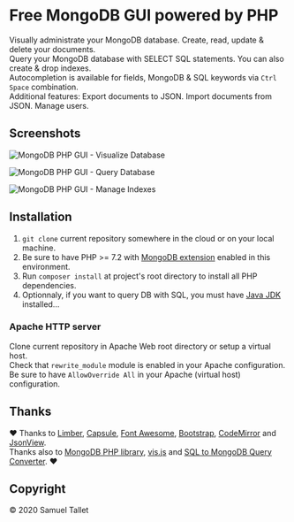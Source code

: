 # Free MongoDB GUI powered by PHP

Visually administrate your MongoDB database. Create, read, update & delete your documents.<br>
Query your MongoDB database with SELECT SQL statements. You can also create & drop indexes.<br>
Autocompletion is available for fields, MongoDB & SQL keywords via `Ctrl` `Space` combination.<br>
Additional features: Export documents to JSON. Import documents from JSON. Manage users.

Screenshots
-----------

![MongoDB PHP GUI - Visualize Database](https://raw.githubusercontent.com/SamuelTS/MongoDB-PHP-GUI/master/docs/screenshots/mpg-visualize-database.png)

![MongoDB PHP GUI - Query Database](https://raw.githubusercontent.com/SamuelTS/MongoDB-PHP-GUI/master/docs/screenshots/mpg-query-database.png)

![MongoDB PHP GUI - Manage Indexes](https://raw.githubusercontent.com/SamuelTS/MongoDB-PHP-GUI/master/docs/screenshots/mpg-manage-indexes.png)

Installation
------------

1. `git clone` current repository somewhere in the cloud or on your local machine.
2. Be sure to have PHP >= 7.2 with [MongoDB extension](https://www.php.net/manual/en/mongodb.installation.php) enabled in this environment.
3. Run `composer install` at project's root directory to install all PHP dependencies.
4. Optionnaly, if you want to query DB with SQL, you must have [Java JDK](https://jdk.java.net/) installed...

### Apache HTTP server

Clone current repository in Apache Web root directory or setup a virtual host.<br>
Check that `rewrite_module` module is enabled in your Apache configuration.<br>
Be sure to have `AllowOverride All` in your Apache (virtual host) configuration.

Thanks
------

❤️ Thanks to [Limber](https://github.com/nimbly/Limber), [Capsule](https://github.com/nimbly/Capsule), [Font Awesome](https://fontawesome.com/), [Bootstrap](https://getbootstrap.com/), [CodeMirror](https://github.com/codemirror/codemirror) and [JsonView](https://github.com/pgrabovets/json-view).<br>
Thanks also to [MongoDB PHP library](https://github.com/mongodb/mongo-php-library), [vis.js](https://github.com/visjs) and [SQL to MongoDB Query Converter](https://github.com/vincentrussell/sql-to-mongo-db-query-converter). ❤️

Copyright
---------

© 2020 Samuel Tallet
